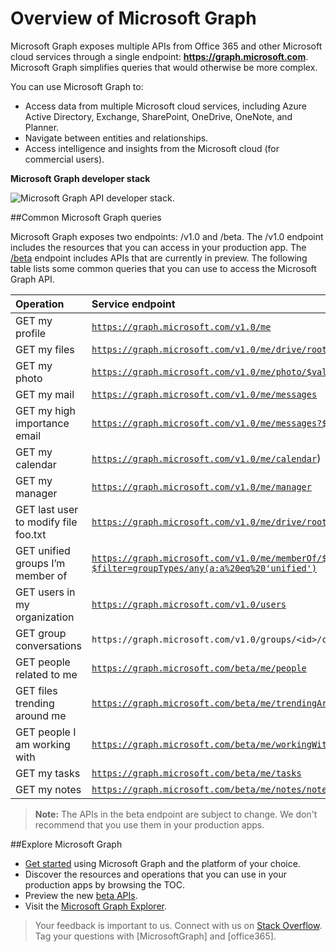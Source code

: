 # Overview of Microsoft Graph

Microsoft Graph exposes multiple APIs from Office 365 and other Microsoft cloud services through a single endpoint:  **https://graph.microsoft.com**. Microsoft Graph simplifies queries that would otherwise be more complex. 
 
You can use Microsoft Graph to:

- Access data from multiple Microsoft cloud services, including Azure Active Directory, Exchange, SharePoint, OneDrive, OneNote, and Planner.
- Navigate between entities and relationships.
- Access intelligence and insights from the Microsoft cloud (for commercial users).

**Microsoft Graph developer stack**

![Microsoft Graph API developer stack.](./images/MicrosoftGraph_DevStack.png)

<!--<a name="msg_queries"> </a>-->

##Common Microsoft Graph queries

Microsoft Graph exposes two endpoints: /v1.0 and /beta. The /v1.0 endpoint includes the resources that you can access in your production app. The [/beta](../../docs/api-reference/beta/beta-overview.md) endpoint includes APIs that are currently in preview. The following table lists some common queries that you can use to access the Microsoft Graph API.

| **Operation**	| **Service endpoint** |
|:--------------------------|:----------------------------------------|
|   GET my profile |	[`https://graph.microsoft.com/v1.0/me`](/graph-explorer/#?request=me&version=v1.0) |
|   GET my files | [`https://graph.microsoft.com/v1.0/me/drive/root/children`](/graph-explorer/#?request=me%2Fdrive%2Froot%2Froot%2Fchildren&version=v1.0) |
|   GET my photo	 | [`https://graph.microsoft.com/v1.0/me/photo/$value`](/graph-explorer/#?request=me%2Fphoto%2F%24value&version=v1.0) |
|   GET my mail |	[`https://graph.microsoft.com/v1.0/me/messages`](/graph-explorer/#?request=me%2Fmessages&version=v1.0) |
|   GET my high importance email | [`https://graph.microsoft.com/v1.0/me/messages?$filter=importance%20eq%20'high'`](/graph-explorer/#?request=me%2Fmessages%3F%24filter%3Dimportance%2520eq%2520'high'&version=v1.0) |
|   GET my calendar |	[`https://graph.microsoft.com/v1.0/me/calendar`](/graph-explorer/#?request=me%2Fcalendar&version=v1.0)) |
|   GET my manager	| [`https://graph.microsoft.com/v1.0/me/manager`](/graph-explorer/#?request=me%2Fmanager&version=v1.0) |
|   GET last user to modify file foo.txt |	[`https://graph.microsoft.com/v1.0/me/drive/root/children/foo.txt/lastModifiedByUser`](/graph-explorer/#?request=me%2Fdrive%2Froot%2Froot%2Fchildren%2Ffoo.txt%2FlastModifiedByUser&version=v1.0) |
|   GET unified groups I’m member of|	[`https://graph.microsoft.com/v1.0/me/memberOf/$/microsoft.graph.group?$filter=groupTypes/any(a:a%20eq%20'unified')`](/graph-explorer/#?request=me%2FmemberOf%2F%24%2Fmicrosoft.graph.group%3F%24filter%3DgroupTypes%2Fany(a%3Aa%2520eq%2520'unified'&version=v1.0)) |
|   GET users in my organization	 | [`https://graph.microsoft.com/v1.0/users`](/graph-explorer/#?request=users&version=v1.0) |
|   GET group conversations |	`https://graph.microsoft.com/v1.0/groups/<id>/conversations`|
|   GET people related to me	| [`https://graph.microsoft.com/beta/me/people`](/graph-explorer/#?request=me%2Fpeople&version=beta)  |
|   GET files trending around me |	[`https://graph.microsoft.com/beta/me/trendingAround`](/graph-explorer/#?request=me%2FtrendingAround&version=beta) |
|   GET people I am working with	 | [`https://graph.microsoft.com/beta/me/workingWith`](/graph-explorer/#?request=me%2FworkingWith&version=beta) |
|   GET my tasks	| [`https://graph.microsoft.com/beta/me/tasks`](/graph-explorer/#?request=me%2Ftasks&version=beta) |
|   GET my notes |	[`https://graph.microsoft.com/beta/me/notes/notebooks`](/graph-explorer/#?request=me%2Fnotes%2Fnotebooks&version=beta) |

>**Note:** The APIs in the beta endpoint are subject to change. We don't recommend that you use them in your production apps. 

<!-- <a name="msg_roof"> </a> -->

##Explore Microsoft Graph

- [Get started](../../platform/get-started) using Microsoft Graph and the platform of your choice.
- Discover the resources and operations that you can use in your production apps by browsing the TOC.
- Preview the new [beta APIs](http://graph.microsoft.io/en-us/docs/api-reference/beta/beta-overview).
- Visit the [Microsoft Graph Explorer](https://graph.microsoft.io/en-us/graph-explorer).

 >  Your feedback is important to us. Connect with us on [Stack Overflow](http://stackoverflow.com/questions/tagged/office365+or+microsoftgraph). Tag your questions with [MicrosoftGraph] and [office365].



